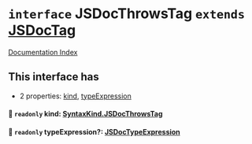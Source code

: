 # `interface` JSDocThrowsTag `extends` [JSDocTag](../private.interface.JSDocTag/README.md)

[Documentation Index](../README.md)

## This interface has

- 2 properties:
[kind](#-readonly-kind-syntaxkindjsdocthrowstag),
[typeExpression](#-readonly-typeexpression-jsdoctypeexpression)


#### 📄 `readonly` kind: [SyntaxKind.JSDocThrowsTag](../private.enum.SyntaxKind/README.md#jsdocthrowstag--349)



#### 📄 `readonly` typeExpression?: [JSDocTypeExpression](../private.interface.JSDocTypeExpression/README.md)



